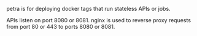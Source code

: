 petra is for deploying docker tags that run stateless APIs or jobs.

APIs listen on port 8080 or 8081. nginx is used to reverse proxy requests from port 80 or 443 to ports 8080 or 8081.
